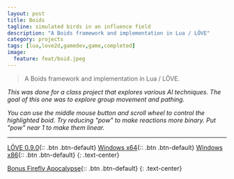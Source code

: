 ```yaml
---
layout: post
title: Boids
tagline: simulated birds in an influence field
description: "A Boids framework and implementation in Lua / LÖVE"
category: projects
tags: [lua,love2d,gamedev,game,completed]
image:
  feature: feat/boid.jpeg
---
```


> A Boids framework and implementation in Lua / LÖVE.

*This was done for a class project that explores various AI techniques. The goal of this one was to explore group movement and pathing.*

*You can use the middle mouse button and scroll wheel to control the highlighted boid. Try reducing "pow" to make reactions more binary. Put "pow" near 1 to make them linear.*

---
[LÖVE 0.9.0](/dl/boids/latest.love){:: .btn .btn-default}
[Windows x64](/dl/boids/latest.x64.zip){:: .btn .btn-default}
[Windows x86](/dl/boids/latest.x86.zip){:: .btn .btn-default}
{: .text-center}

[Bonus Firefly Apocalypse](/dl/boids/firefly.zip){:: .btn .btn-default}
{: .text-center}